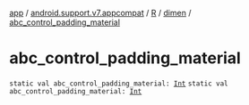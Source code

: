 [app](../../../index.md) / [android.support.v7.appcompat](../../index.md) / [R](../index.md) / [dimen](index.md) / [abc_control_padding_material](.)

# abc_control_padding_material

`static val abc_control_padding_material: `[`Int`](https://kotlinlang.org/api/latest/jvm/stdlib/kotlin/-int/index.html)
`static val abc_control_padding_material: `[`Int`](https://kotlinlang.org/api/latest/jvm/stdlib/kotlin/-int/index.html)